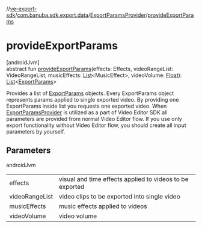 //[ve-export-sdk](../../../index.md)/[com.banuba.sdk.export.data](../index.md)/[ExportParamsProvider](index.md)/[provideExportParams](provide-export-params.md)

# provideExportParams

[androidJvm]\
abstract fun [provideExportParams](provide-export-params.md)(effects: Effects, videoRangeList: VideoRangeList, musicEffects: [List](https://kotlinlang.org/api/latest/jvm/stdlib/kotlin.collections/-list/index.html)&lt;MusicEffect&gt;, videoVolume: [Float](https://kotlinlang.org/api/latest/jvm/stdlib/kotlin/-float/index.html)): [List](https://kotlinlang.org/api/latest/jvm/stdlib/kotlin.collections/-list/index.html)&lt;[ExportParams](../-export-params/index.md)&gt;

Provides a list of [ExportParams](../-export-params/index.md) objects. Every ExportParams object represents params applied to single exported video. By providing one ExportParams inside list you requests one exported video. When [ExportParamsProvider](index.md) is utilized as a part of Video Editor SDK all parameters are provided from normal Video Editor flow. If you use only export functionality without Video Editor flow, you should create all input parameters by yourself.

## Parameters

androidJvm

| | |
|---|---|
| effects | visual and time effects applied to videos to be exported |
| videoRangeList | video clips to be exported into single video |
| musicEffects | music effects applied to videos |
| videoVolume | video volume |
